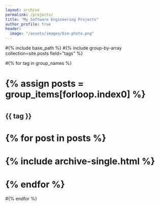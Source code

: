 ```yaml
---
layout: archive
permalink: /projects/
title: "My Software Engineering Projects"
author_profile: true
header:
  image: "/assets/images/bio-photo.png"
---
```


#{% include base_path %}
#{% include group-by-array collection=site.posts field="tags" %}

#{% for tag in group_names %}
#  {% assign posts = group_items[forloop.index0] %}
#  <h2 id="{{ tag | slugify }}" class="archive__subtitle">{{ tag }}</h2>
#  {% for post in posts %}
#    {% include archive-single.html %}
#  {% endfor %}
#{% endfor %}
